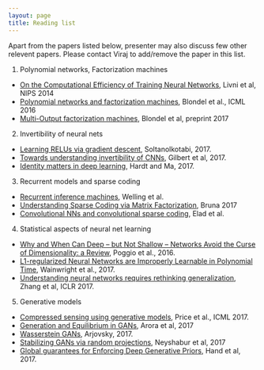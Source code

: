 ```yaml
---
layout: page
title: Reading list
---
```

 
<div class="message">
  Apart from the papers listed below, presenter may also discuss few other relevent papers. Please contact Viraj to add/remove the paper in this list. 
</div>

1. Polynomial networks, Factorization machines
  * [On the Computational Efficiency of Training Neural Networks](http://papers.nips.cc/paper/5267-on-the-computational-efficiency-of-training-neural-networks.pdf), Livni et al, NIPS 2014
  * [Polynomial networks and factorization machines](https://arxiv.org/pdf/1607.08810.pdf), Blondel et al., ICML 2016
  * [Multi-Output factorization machines](https://arxiv.org/abs/1705.07603), Blondel et al, preprint 2017
2. Invertibility of neural nets
  * [Learning RELUs via gradient descent](https://arxiv.org/abs/1705.04591), Soltanolkotabi, 2017.
  * [Towards understanding invertibility of CNNs](https://arxiv.org/abs/1705.08664), Gilbert et al, 2017.
  * [Identity matters in deep learning](https://arxiv.org/pdf/1611.04231.pdf), Hardt and Ma, 2017.
3. Recurrent models and sparse coding
  * [Recurrent inference machines](http://www.ics.uci.edu/~welling/publications/papers/Submitted2016-RIM.pdf), Welling et al.
  * [Understanding Sparse Coding via Matrix Factorization](https://arxiv.org/pdf/1609.00285.pdf), Bruna 2017
  * [Convolutional NNs and convolutional sparse coding](https://arxiv.org/pdf/1607.08194.pdf), Elad et al.
4. Statistical aspects of neural net learning
  * [Why and When Can Deep – but Not Shallow – Networks Avoid the Curse of Dimensionality: a Review](https://arxiv.org/pdf/1611.00740.pdf), Poggio et al., 2016.
  * [L1-regularized Neural Networks are Improperly Learnable in Polynomial Time](http://proceedings.mlr.press/v54/zhang17a/zhang17a.pdf), Wainwright et al., 2017.
  * [Understanding neural networks requires rethinking generalization](https://arxiv.org/abs/1611.03530), Zhang et al, ICLR 2017.
5. Generative models
  * [Compressed sensing using generative models](https://arxiv.org/pdf/1703.03208.pdf), Price et al., ICML 2017.
  * [Generation and Equilibrium in GANs](https://arxiv.org/pdf/1703.00573.pdf), Arora et al, 2017
  * [Wasserstein GANs](https://arxiv.org/pdf/1701.07875.pdf), Arjovsky, 2017.
  * [Stabilizing GANs via random projections](https://arxiv.org/pdf/1705.07831.pdf), Neyshabur et al, 2017
  * [Global guarantees for Enforcing Deep Generative Priors](https://arxiv.org/pdf/1705.07576.pdf), Hand et al, 2017.



